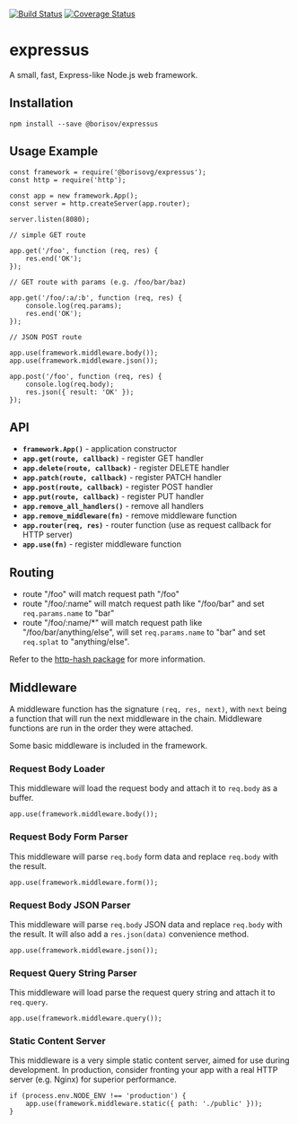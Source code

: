 [![Build Status](https://img.shields.io/travis/borisovg/expressus/master.svg?style=flat-square)](https://app.travis-ci.com/github/borisovg/expressus)
[![Coverage Status](https://img.shields.io/codecov/c/github/borisovg/expressus/master.svg?style=flat-square)](https://codecov.io/gh/borisovg/expressus/)

# expressus

A small, fast, Express-like Node.js web framework.

## Installation

```
npm install --save @borisov/expressus
```

## Usage Example

```
const framework = require('@borisovg/expressus');
const http = require('http');

const app = new framework.App();
const server = http.createServer(app.router);

server.listen(8080);

// simple GET route

app.get('/foo', function (req, res) {
    res.end('OK');
});

// GET route with params (e.g. /foo/bar/baz)

app.get('/foo/:a/:b', function (req, res) {
    console.log(req.params);
    res.end('OK');
});

// JSON POST route

app.use(framework.middleware.body());
app.use(framework.middleware.json());

app.post('/foo', function (req, res) {
    console.log(req.body);
    res.json({ result: 'OK' });
});
```

## API

- **`framework.App()`** - application constructor
- **`app.get(route, callback)`** - register GET handler
- **`app.delete(route, callback)`** - register DELETE handler
- **`app.patch(route, callback)`** - register PATCH handler
- **`app.post(route, callback)`** - register POST handler
- **`app.put(route, callback)`** - register PUT handler
- **`app.remove_all_handlers()`** - remove all handlers
- **`app.remove_middleware(fn)`** - remove middleware function
- **`app.router(req, res)`** - router function (use as request callback for HTTP server)
- **`app.use(fn)`** - register middleware function

## Routing

- route "/foo" will match request path "/foo"
- route "/foo/:name" will match request path like "/foo/bar" and set `req.params.name` to "bar"
- route "/foo/:name/\*" will match request path like "/foo/bar/anything/else", will set `req.params.name` to "bar" and set `req.splat` to "anything/else".

Refer to the [http-hash package](https://github.com/Matt-Esch/http-hash) for more information.

## Middleware

A middleware function has the signature `(req, res, next)`, with `next` being a function that will run the next middleware in the chain.
Middleware functions are run in the order they were attached.

Some basic middleware is included in the framework.

### Request Body Loader

This middleware will load the request body and attach it to `req.body` as a buffer.

```
app.use(framework.middleware.body());
```

### Request Body Form Parser

This middleware will parse `req.body` form data and replace `req.body` with the result.

```
app.use(framework.middleware.form());
```

### Request Body JSON Parser

This middleware will parse `req.body` JSON data and replace `req.body` with the result.
It will also add a `res.json(data)` convenience method.

```
app.use(framework.middleware.json());
```

### Request Query String Parser

This middleware will load parse the request query string and attach it to `req.query`.

```
app.use(framework.middleware.query());
```

### Static Content Server

This middleware is a very simple static content server, aimed for use during development.
In production, consider fronting your app with a real HTTP server (e.g. Nginx) for superior performance.

```
if (process.env.NODE_ENV !== 'production') {
    app.use(framework.middleware.static({ path: './public' }));
}
```
